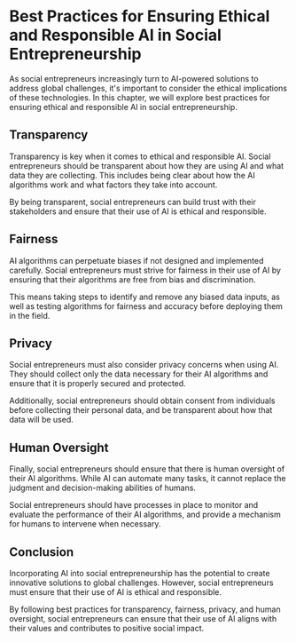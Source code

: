 Best Practices for Ensuring Ethical and Responsible AI in Social Entrepreneurship
==================================================================================================================

As social entrepreneurs increasingly turn to AI-powered solutions to address global challenges, it's important to consider the ethical implications of these technologies. In this chapter, we will explore best practices for ensuring ethical and responsible AI in social entrepreneurship.

Transparency
------------

Transparency is key when it comes to ethical and responsible AI. Social entrepreneurs should be transparent about how they are using AI and what data they are collecting. This includes being clear about how the AI algorithms work and what factors they take into account.

By being transparent, social entrepreneurs can build trust with their stakeholders and ensure that their use of AI is ethical and responsible.

Fairness
--------

AI algorithms can perpetuate biases if not designed and implemented carefully. Social entrepreneurs must strive for fairness in their use of AI by ensuring that their algorithms are free from bias and discrimination.

This means taking steps to identify and remove any biased data inputs, as well as testing algorithms for fairness and accuracy before deploying them in the field.

Privacy
-------

Social entrepreneurs must also consider privacy concerns when using AI. They should collect only the data necessary for their AI algorithms and ensure that it is properly secured and protected.

Additionally, social entrepreneurs should obtain consent from individuals before collecting their personal data, and be transparent about how that data will be used.

Human Oversight
---------------

Finally, social entrepreneurs should ensure that there is human oversight of their AI algorithms. While AI can automate many tasks, it cannot replace the judgment and decision-making abilities of humans.

Social entrepreneurs should have processes in place to monitor and evaluate the performance of their AI algorithms, and provide a mechanism for humans to intervene when necessary.

Conclusion
----------

Incorporating AI into social entrepreneurship has the potential to create innovative solutions to global challenges. However, social entrepreneurs must ensure that their use of AI is ethical and responsible.

By following best practices for transparency, fairness, privacy, and human oversight, social entrepreneurs can ensure that their use of AI aligns with their values and contributes to positive social impact.
